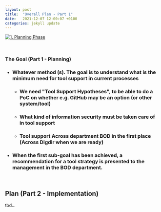 ```yaml
---
layout: post
title:  "Overall Plan - Part 1"
date:   2021-12-07 12:00:07 +0100
categories: jekyll update
---
```


[![1. Planning Phase ](/processes/assets/images/planning-phase.png)](/processes/assets/images/planning-phase.png)

<br />

### The Goal (Part 1 - Planning)

- ### Whatever method (s). **The goal** is to understand what is **the minimum need for tool support in current processes**
  - ### We need "Tool Support Hypotheses", to be able to do a PoC on whether e.g. GitHub may be an option (or other system/tool)
  - ### What kind of information security must be taken care of in tool support 
  - ### Tool support Across department BOD in the first place (Across Digdir when we are ready)

- ### When the first sub-goal has been achieved, a recommendation for a tool strategy is presented to the management in the BOD department.

<br />

## Plan (Part 2 - Implementation)

tbd...

<br />
